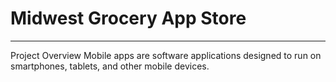 # Midwest Grocery App Store
______________________________________________________________________________________________________________
Project Overview
       Mobile apps are software applications designed to run on smartphones, tablets, and other mobile devices.

       
